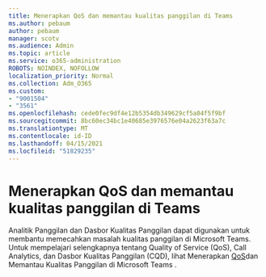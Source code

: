 ```yaml
---
title: Menerapkan QoS dan memantau kualitas panggilan di Teams
ms.author: pebaum
author: pebaum
manager: scotv
ms.audience: Admin
ms.topic: article
ms.service: o365-administration
ROBOTS: NOINDEX, NOFOLLOW
localization_priority: Normal
ms.collection: Adm_O365
ms.custom:
- "9001504"
- "3561"
ms.openlocfilehash: cede0fec9df4e12b5354db349629cf5a04f5f9bf
ms.sourcegitcommit: 8bc60ec34bc1e40685e3976576e04a2623f63a7c
ms.translationtype: MT
ms.contentlocale: id-ID
ms.lasthandoff: 04/15/2021
ms.locfileid: "51829235"
---
```

# <a name="implement-qos-and-monitor-call-quality-in-teams"></a>Menerapkan QoS dan memantau kualitas panggilan di Teams

Analitik Panggilan dan Dasbor Kualitas Panggilan dapat digunakan untuk membantu memecahkan masalah kualitas panggilan di Microsoft Teams. Untuk mempelajari selengkapnya tentang Quality of Service (QoS), Call Analytics, dan Dasbor Kualitas Panggilan (CQD), lihat Menerapkan [QoS](https://docs.microsoft.com/microsoftteams/monitor-call-quality-qos)dan Memantau Kualitas Panggilan di Microsoft Teams . 
